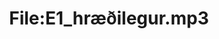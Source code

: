---
title: File:E1_hræðilegur.mp3
recording of: hræðilegur
reading speed: slow
speaker: E
license: CC0
---